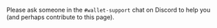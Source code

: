 Please ask someone in the `#wallet-support` chat on Discord to  help you (and perhaps contribute to this page).
